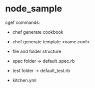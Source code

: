 # node_sample

cgef commands:
- chef generate cookbook <name>
- chef generate template <name.conf>

- file and folder structure
- spec folder -> default_spec.rb
- test folder -> default_test.rb
- kitchen.yml

